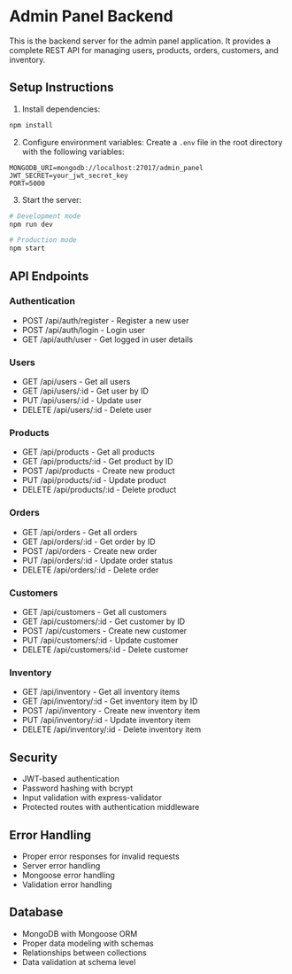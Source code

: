 # Admin Panel Backend

This is the backend server for the admin panel application. It provides a complete REST API for managing users, products, orders, customers, and inventory.

## Setup Instructions

1. Install dependencies:
```bash
npm install
```

2. Configure environment variables:
Create a `.env` file in the root directory with the following variables:
```
MONGODB_URI=mongodb://localhost:27017/admin_panel
JWT_SECRET=your_jwt_secret_key
PORT=5000
```

3. Start the server:
```bash
# Development mode
npm run dev

# Production mode
npm start
```

## API Endpoints

### Authentication
- POST /api/auth/register - Register a new user
- POST /api/auth/login - Login user
- GET /api/auth/user - Get logged in user details

### Users
- GET /api/users - Get all users
- GET /api/users/:id - Get user by ID
- PUT /api/users/:id - Update user
- DELETE /api/users/:id - Delete user

### Products
- GET /api/products - Get all products
- GET /api/products/:id - Get product by ID
- POST /api/products - Create new product
- PUT /api/products/:id - Update product
- DELETE /api/products/:id - Delete product

### Orders
- GET /api/orders - Get all orders
- GET /api/orders/:id - Get order by ID
- POST /api/orders - Create new order
- PUT /api/orders/:id - Update order status
- DELETE /api/orders/:id - Delete order

### Customers
- GET /api/customers - Get all customers
- GET /api/customers/:id - Get customer by ID
- POST /api/customers - Create new customer
- PUT /api/customers/:id - Update customer
- DELETE /api/customers/:id - Delete customer

### Inventory
- GET /api/inventory - Get all inventory items
- GET /api/inventory/:id - Get inventory item by ID
- POST /api/inventory - Create new inventory item
- PUT /api/inventory/:id - Update inventory item
- DELETE /api/inventory/:id - Delete inventory item

## Security
- JWT-based authentication
- Password hashing with bcrypt
- Input validation with express-validator
- Protected routes with authentication middleware

## Error Handling
- Proper error responses for invalid requests
- Server error handling
- Mongoose error handling
- Validation error handling

## Database
- MongoDB with Mongoose ORM
- Proper data modeling with schemas
- Relationships between collections
- Data validation at schema level